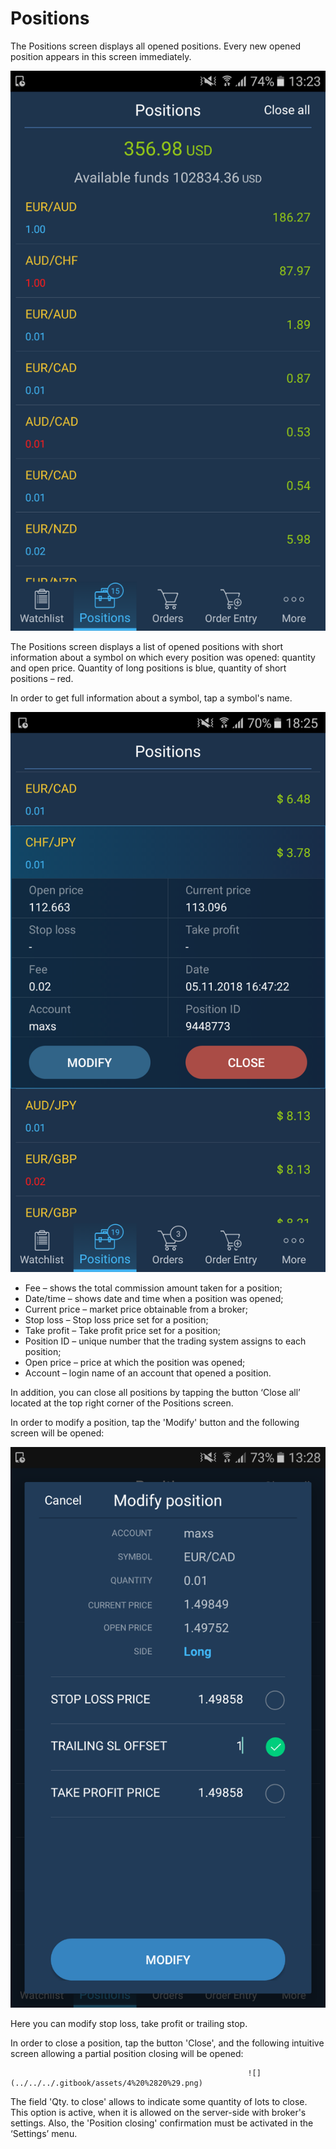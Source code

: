 # Positions

The Positions screen displays all opened positions. Every new opened position appears in this screen immediately.

![](../../../.gitbook/assets/1%20%288%29.png)


The Positions screen displays a list of opened positions with short information about a symbol on which every position was opened: quantity and open price. Quantity of long positions is blue, quantity of short positions – red.

In order to get full information about a symbol, tap a symbol's name.

![](../../../.gitbook/assets/android-positions.png)

* Fee – shows the total commission amount taken for a position;
* Date/time – shows date and time when a position was opened;
* Current price – market price obtainable from a broker;
* Stop loss – Stop loss price set for a position;
* Take profit – Take profit price set for a position;
* Position ID – unique number that the trading system assigns to each position;
* Open price – price at which the position was opened;
* Account – login name of an account that opened a position.

In addition, you can close all positions by tapping the button ‘Close all’ located at the top right corner of the Positions screen.

In order to modify a position, tap the 'Modify' button and the following screen will be opened:

![](../../../.gitbook/assets/3%20%2820%29.png)


Here you can modify stop loss, take profit or trailing stop.

In order to close a position, tap the button 'Close', and the following intuitive screen allowing a partial position closing will be opened:   

                                                         ![](../../../.gitbook/assets/4%20%2820%29.png) 

The field 'Qty. to close' allows to indicate some quantity of lots to close. This option is active, when it is allowed on the server-side with broker's settings. Also, the 'Position closing' confirmation must be activated in the ‘Settings’ menu.

